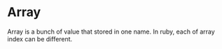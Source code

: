 # Array
Array is a bunch of value that stored in one name. In ruby, each of array index can be different.
